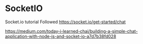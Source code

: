 # SocketIO
Socket.io tutorial
Followed
https://socket.io/get-started/chat

https://medium.com/today-i-learned-chai/building-a-simple-chat-application-with-node-js-and-socket-io-a7d7b38fd028
